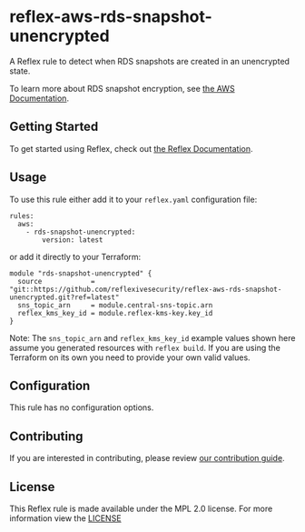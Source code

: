 # reflex-aws-rds-snapshot-unencrypted
A Reflex rule to detect when RDS snapshots are created in an unencrypted state.

To learn more about RDS snapshot encryption, see [the AWS Documentation](https://docs.aws.amazon.com/AmazonRDS/latest/UserGuide/Overview.Encryption.html).

## Getting Started
To get started using Reflex, check out [the Reflex Documentation](https://docs.cloudmitigator.com/).

## Usage
To use this rule either add it to your `reflex.yaml` configuration file:  
```
rules:
  aws:
    - rds-snapshot-unencrypted:
        version: latest
```

or add it directly to your Terraform:  
```
module "rds-snapshot-unencrypted" {
  source            = "git::https://github.com/reflexivesecurity/reflex-aws-rds-snapshot-unencrypted.git?ref=latest"
  sns_topic_arn     = module.central-sns-topic.arn
  reflex_kms_key_id = module.reflex-kms-key.key_id
}
```

Note: The `sns_topic_arn` and `reflex_kms_key_id` example values shown here assume you generated resources with `reflex build`. If you are using the Terraform on its own you need to provide your own valid values.

## Configuration
This rule has no configuration options.

## Contributing
If you are interested in contributing, please review [our contribution guide](https://docs.cloudmitigator.com/about/contributing.html).

## License
This Reflex rule is made available under the MPL 2.0 license. For more information view the [LICENSE](https://github.com/reflexivesecurity/reflex-aws-rds-snapshot-unencrypted/blob/master/LICENSE) 
